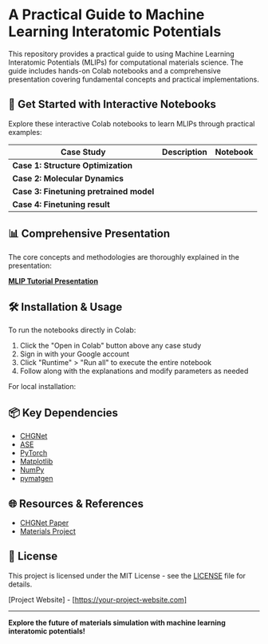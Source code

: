 # A Practical Guide to Machine Learning Interatomic Potentials



This repository provides a practical guide to using Machine Learning Interatomic Potentials (MLIPs) for computational materials science. The guide includes hands-on Colab notebooks and a comprehensive presentation covering fundamental concepts and practical implementations.

## 🚀 Get Started with Interactive Notebooks

Explore these interactive Colab notebooks to learn MLIPs through practical examples:

| Case Study | Description | Notebook |
|------------|-------------|----------|
| **Case 1: Structure Optimization** |[](https://colab.research.google.com/drive/1gp1ZIG_t05sY2iBbss75gB1pWtGcf21V?usp=sharing) |
| **Case 2: Molecular Dynamics** |[](https://colab.research.google.com/drive/1B_y9wt-MD2ZC-aPwKwRl-Hsq89o3cIaX?usp=sharing) |
| **Case 3: Finetuning pretrained model** |[](https://colab.research.google.com/drive/1xgFtZ932eJ8C50CksSPjadhHdEklcrMT?usp=sharing) |
| **Case 4: Finetuning result**  |[](https://colab.research.google.com/drive/1TIcba364wA4fMJGuhaH-8BaemPNr0PRJ?usp=sharing) |

## 📊 Comprehensive Presentation

The core concepts and methodologies are thoroughly explained in the presentation:

[**MLIP Tutorial Presentation**](https://github.com/Liaojh123/2025-Workshop/blob/main/MLIP%20tutorial.pptx)  


## 🛠️ Installation & Usage

To run the notebooks directly in Colab:
1. Click the "Open in Colab" button above any case study
2. Sign in with your Google account
3. Click "Runtime" > "Run all" to execute the entire notebook
4. Follow along with the explanations and modify parameters as needed

For local installation:

## 📦 Key Dependencies
- [CHGNet](https://github.com/CederGroupHub/chgnet)
- [ASE](https://wiki.fysik.dtu.dk/ase/) 
- [PyTorch](https://pytorch.org/)
- [Matplotlib](https://matplotlib.org/)
- [NumPy](https://numpy.org/)
- [pymatgen](https://pymatgen.org/)

## 🌐 Resources & References
- [CHGNet Paper](https://www.nature.com/articles/s41524-023-01098-1)
- [Materials Project](https://materialsproject.org/)


## 📜 License
This project is licensed under the MIT License - see the [LICENSE](LICENSE) file for details.

[Project Website] - [https://your-project-website.com]

---

**Explore the future of materials simulation with machine learning interatomic potentials!**
